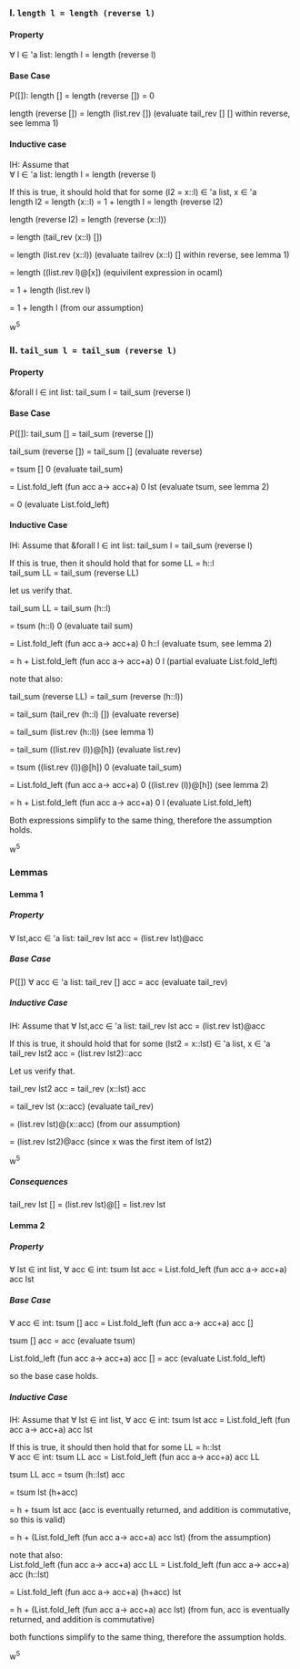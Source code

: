 ### I. ``length l = length (reverse l)``
#### Property
&forall; l &isin; 'a list: length l = length (reverse l)

#### Base Case 
P([]): length [] = length (reverse []) = 0 

length (reverse []) = length (list.rev []) (evaluate tail_rev [] [] within reverse, see lemma 1)

#### Inductive case
IH:
Assume that <br>
&forall; l &isin; 'a list: length l = length (reverse l)

If this is true, it should hold that for some (l2 = x::l) &isin; 'a list, x &isin; 'a <br>
length l2 = length (x::l) = 1 + length l = length (reverse l2) 

length (reverse l2) = length (reverse (x::l))

= length (tail_rev (x::l) [])

= length (list.rev (x::l)) (evaluate tailrev (x::l) [] within reverse, see lemma 1)

= length ((list.rev l)@[x]) (equivilent expression in ocaml)

= 1 + length (list.rev l)

= 1 + length l (from our assumption)

w<sup>5</sup>

### II. ``tail_sum l = tail_sum (reverse l)``

#### Property
&forall l &isin; int list: tail_sum l = tail_sum (reverse l)

#### Base Case 
P([]): tail_sum [] = tail_sum (reverse [])

tail_sum (reverse []) = tail_sum [] (evaluate reverse)

= tsum [] 0 (evaluate tail_sum)

= List.fold_left (fun acc a-> acc+a) 0 lst (evaluate tsum, see lemma 2)

= 0 (evaluate List.fold_left)

#### Inductive Case
IH:
Assume that &forall l &isin; int list: tail_sum l = tail_sum (reverse l)

If this is true, then it should hold that for some LL = h::l <br>
tail_sum LL = tail_sum (reverse LL)

let us verify that.

tail_sum LL = tail_sum (h::l)

= tsum (h::l) 0 (evaluate tail sum)

= List.fold_left (fun acc a-> acc+a) 0 h::l (evaluate tsum, see lemma 2)

= h + List.fold_left (fun acc a-> acc+a) 0 l (partial evaluate List.fold_left)

note that also:

tail_sum (reverse LL) = tail_sum (reverse (h::l))

= tail_sum (tail_rev (h::l) []) (evaluate reverse)

= tail_sum (list.rev (h::l)) (see lemma 1)

= tail_sum ((list.rev (l))@[h]) (evaluate list.rev)

= tsum ((list.rev (l))@[h]) 0 (evaluate tail_sum)

= List.fold_left (fun acc a-> acc+a) 0 ((list.rev (l))@[h]) (see lemma 2)

= h + List.fold_left (fun acc a-> acc+a) 0 l (evaluate List.fold_left)

Both expressions simplify to the same thing, therefore the assumption holds.

w<sup>5</sup>

### Lemmas

#### Lemma 1

##### Property
&forall; lst,acc &isin; 'a list: tail_rev lst acc = (list.rev lst)@acc

##### Base Case 
P([]) &forall; acc &isin; 'a list: tail_rev [] acc = acc (evaluate tail_rev)

##### Inductive Case
IH:
Assume that
&forall; lst,acc &isin; 'a list: tail_rev lst acc = (list.rev lst)@acc

If this is true, it should hold that for some (lst2 = x::lst) &isin; 'a list, x &isin; 'a <br>
tail_rev lst2 acc = (list.rev lst2)::acc

Let us verify that.

tail_rev lst2 acc = tail_rev (x::lst) acc

= tail_rev lst (x::acc) (evaluate tail_rev)

= (list.rev lst)@(x::acc) (from our assumption)

= (list.rev lst2)@acc (since x was the first item of lst2)

w<sup>5</sup>

##### Consequences
tail_rev lst [] = (list.rev lst)@[] = list.rev lst

#### Lemma 2

##### Property
&forall; lst &isin; int list, &forall; acc &isin; int: tsum lst acc = List.fold_left (fun acc a-> acc+a) acc lst

##### Base Case
&forall; acc &isin; int: tsum [] acc = List.fold_left (fun acc a-> acc+a) acc []

tsum [] acc = acc (evaluate tsum)

List.fold_left (fun acc a-> acc+a) acc [] = acc (evaluate List.fold_left)

so the base case holds.

##### Inductive Case
IH:
Assume that &forall; lst &isin; int list, &forall; acc &isin; int: tsum lst acc = List.fold_left (fun acc a-> acc+a) acc lst

If this is true, it should then hold that for some LL = h::lst <br>
&forall; acc &isin; int: tsum LL acc = List.fold_left (fun acc a-> acc+a) acc LL

tsum LL acc = tsum (h::lst) acc

= tsum lst (h+acc)

= h + tsum lst acc (acc is eventually returned, and addition is commutative, so this is valid)

= h + (List.fold_left (fun acc a-> acc+a) acc lst) (from the assumption)

note that also: <br>
List.fold_left (fun acc a-> acc+a) acc LL = List.fold_left (fun acc a-> acc+a) acc (h::lst)

= List.fold_left (fun acc a-> acc+a) (h+acc) lst

= h + (List.fold_left (fun acc a-> acc+a) acc lst) (from fun, acc is eventually returned, and addition is commutative)

both functions simplify to the same thing, therefore the assumption holds.

w<sup>5</sup>

